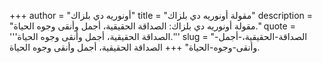 +++
author = "أونوريه دي بلزاك"
title = "مقولة أونوريه دي بلزاك"
description = "مقولة أونوريه دي بلزاك: الصداقة الحقيقية، أجمل وأنقى وجوه الحياة."
quote = '''الصداقة الحقيقية، أجمل وأنقى وجوه الحياة.'''
slug = "الصداقة-الحقيقية،-أجمل-وأنقى-وجوه-الحياة"
+++
الصداقة الحقيقية، أجمل وأنقى وجوه الحياة.
